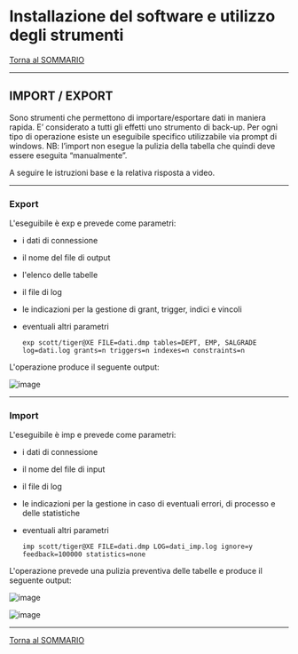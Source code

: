 # Installazione del software e utilizzo degli strumenti

[Torna al SOMMARIO](https://github.com/pmarconcini/DB_Oracle_Corso_Base/blob/master/000_sommario.md)


-----------------------------------
## IMPORT / EXPORT

Sono strumenti che permettono di importare/esportare dati in maniera rapida. E’ considerato a tutti gli effetti uno strumento di back-up.
Per ogni tipo di operazione esiste un eseguibile specifico utilizzabile via prompt di windows.
NB: l’import non esegue la pulizia della tabella che quindi deve essere eseguita “manualmente”.

A seguire le istruzioni base e la relativa risposta a video.


-----------------------------------
###	Export

L'eseguibile è exp e prevede come parametri:

* i dati di connessione
* il nome del file di output
* l'elenco delle tabelle
* il file di log
* le indicazioni per la gestione di grant, trigger, indici e vincoli
* eventuali altri parametri
    
      exp scott/tiger@XE FILE=dati.dmp tables=DEPT, EMP, SALGRADE log=dati.log grants=n triggers=n indexes=n constraints=n

L'operazione produce il seguente output:

![image](https://github.com/pmarconcini/DB_Oracle_Corso_Base/assets/82878995/362abd2d-36e1-4b38-981f-25e5c028c56e)



-----------------------------------
###	Import

L'eseguibile è imp e prevede come parametri:

* i dati di connessione
* il nome del file di input
* il file di log
* le indicazioni per la gestione in caso di eventuali errori, di processo e delle statistiche
* eventuali altri parametri

      imp scott/tiger@XE FILE=dati.dmp LOG=dati_imp.log ignore=y feedback=100000 statistics=none

L'operazione prevede una pulizia preventiva delle tabelle e produce il seguente output:

![image](https://github.com/pmarconcini/DB_Oracle_Corso_Base/assets/82878995/7f6adb07-4299-46d5-a36c-f3898ebc4a5c)

![image](https://github.com/pmarconcini/DB_Oracle_Corso_Base/assets/82878995/6248ac8e-c646-40d5-9758-15278525f47d)



-----------------------------------
[Torna al SOMMARIO](https://github.com/pmarconcini/DB_Oracle_Corso_Base/blob/master/000_sommario.md)
